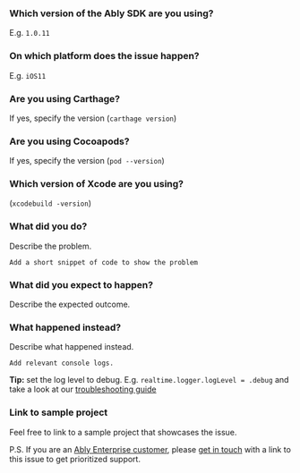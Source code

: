 ### Which version of the Ably SDK are you using? 
E.g. `1.0.11`

### On which platform does the issue happen? 
E.g. `iOS11`

### Are you using Carthage? 
If yes, specify the version (`carthage version`)

### Are you using Cocoapods? 
If yes, specify the version (`pod --version`)

### Which version of Xcode are you using? 
(`xcodebuild -version`)

### What did you do?
Describe the problem.
```
Add a short snippet of code to show the problem
```

### What did you expect to happen?
Describe the expected outcome.

### What happened instead?
Describe what happened instead.

```
Add relevant console logs.
```

**Tip:** set the log level to debug. E.g. `realtime.logger.logLevel = .debug` and take a look at our [troubleshooting guide](https://support.ably.io/solution/articles/3000063743-guide-information-we-need-to-help-you-diagnose-problems)

### Link to sample project
Feel free to link to a sample project that showcases the issue.

P.S. If you are an [Ably Enterprise customer](https://www.ably.io/pricing/enterprise), please [get in touch](https://www.ably.io/contact) with a link to this issue to get prioritized support.
